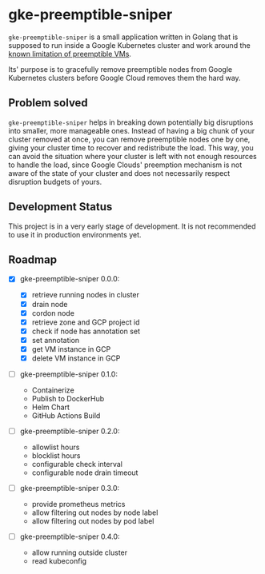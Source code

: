 # gke-preemptible-sniper

`gke-preemptible-sniper` is a small application written in Golang that is supposed to run inside a Google Kubernetes cluster and work around the [known limitation of preemptible VMs](https://cloud.google.com/compute/docs/instances/preemptible#limitations).

Its' purpose is to gracefully remove preemptible nodes from Google Kubernetes clusters before Google Cloud removes them the hard way.

## Problem solved

`gke-preemptible-sniper` helps in breaking down potentially big disruptions into smaller, more manageable ones. Instead of having a big chunk of your cluster removed at once, you can remove preemptible nodes one by one, giving your cluster time to recover and redistribute the load. This way, you can avoid the situation where your cluster is left with not enough resources to handle the load, since Google Clouds' preemption mechanism is not aware of the state of your cluster and does not necessarily respect disruption budgets of yours.

## Development Status

This project is in a very early stage of development. It is not recommended to use it in production environments yet.

## Roadmap

- [x] gke-preemptible-sniper 0.0.0:
  - [x] retrieve running nodes in cluster
  - [x] drain node
  - [x] cordon node
  - [x] retrieve zone and GCP project id
  - [x] check if node has annotation set
  - [x] set annotation
  - [x] get VM instance in GCP
  - [x] delete VM instance in GCP

- [ ] gke-preemptible-sniper 0.1.0:
  - Containerize
  - Publish to DockerHub
  - Helm Chart
  - GitHub Actions Build

- [ ] gke-preemptible-sniper 0.2.0:
  - allowlist hours
  - blocklist hours
  - configurable check interval
  - configurable node drain timeout

- [ ] gke-preemptible-sniper 0.3.0:
  - provide prometheus metrics
  - allow filtering out nodes by node label
  - allow filtering out nodes by pod label

- [ ] gke-preemptible-sniper 0.4.0:
  - allow running outside cluster
  - read kubeconfig
